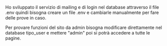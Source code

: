 Ho sviluppato il servizio di mailing e di login nel database attraverso il file .env quindi bisogna creare un file .env e cambiarle manualmente per fare delle prove in caso.

Per provare funzioni del sito da admin bisogna modificare direttamente nel database tipo_user e mettere "admin" poi si potrà accedere a tutte le pagine.

